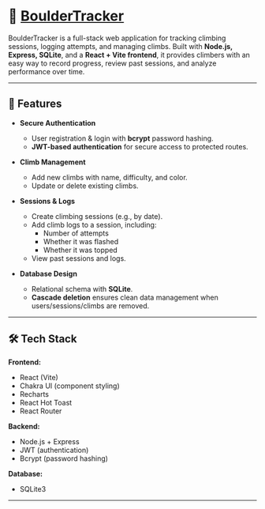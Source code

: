 # 🧗 [BoulderTracker](https://bouldertracker.vercel.app)

BoulderTracker is a full-stack web application for tracking climbing sessions, logging attempts, and managing climbs. Built with **Node.js, Express, SQLite**, and a **React + Vite frontend**, it provides climbers with an easy way to record progress, review past sessions, and analyze performance over time.  

---

## 🚀 Features  

- **Secure Authentication**  
  - User registration & login with **bcrypt** password hashing.  
  - **JWT-based authentication** for secure access to protected routes.  

- **Climb Management**  
  - Add new climbs with name, difficulty, and color.  
  - Update or delete existing climbs.  

- **Sessions & Logs**  
  - Create climbing sessions (e.g., by date).  
  - Add climb logs to a session, including:  
    - Number of attempts  
    - Whether it was flashed  
    - Whether it was topped  
  - View past sessions and logs.  

- **Database Design**  
  - Relational schema with **SQLite**.  
  - **Cascade deletion** ensures clean data management when users/sessions/climbs are removed.  


---

## 🛠️ Tech Stack  

**Frontend:**  
- React (Vite)  
- Chakra UI (component styling)
- Recharts
- React Hot Toast
- React Router  

**Backend:**  
- Node.js + Express  
- JWT (authentication)  
- Bcrypt (password hashing)  

**Database:**  
- SQLite3  

---

